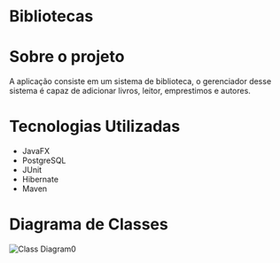 # Bibliotecas


# Sobre o projeto 

A aplicação consiste em um sistema de biblioteca, o gerenciador desse sistema é capaz de adicionar livros, leitor, emprestimos e autores.

# Tecnologias Utilizadas 

- JavaFX
- PostgreSQL
- JUnit
- Hibernate 
- Maven 

# Diagrama de Classes 

![Class Diagram0](https://user-images.githubusercontent.com/79383716/208303545-18bc6450-8502-49e2-8d96-1b13eec46e66.png)
